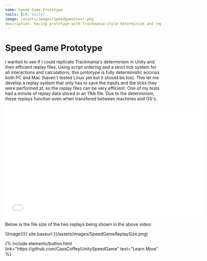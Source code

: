 ```yaml
---
name: Speed Game Prototype
tools: [C#, Unity]
image: /assets/images/SpeedgameCover.png
description: Racing prototype with Trackmania-style determinism and replays
---
```


# Speed Game Prototype

I wanted to see if I could replicate Trackmania's determinism in Unity and their efficient replay files. Using script ordering and a strict tick system for all interactions and calculations, this prototype is fully deterministic accross both PC and Mac (haven't tested Linux yet but it should be too). This let me develop a replay system that only has to save the inputs and the ticks they were performed at, so the replay files can be very efficient. One of my tests had a minute of replay data stored in an 11kb file. Due to the determinism, these replays function even when transfered between machines and OS's.

<iframe width="640" height="360" src="{{ site.baseurl }}/assets/videos/SpeedGameDemo.mp4" frameborder="0" allowfullscreen></iframe>

Below is the file size of the two replays being shown in the above video:

![Image]({{ site.baseurl }}/assets/images/SpeedGameReplaySize.png)

<p class="text-center">
{% include elements/button.html link="https://github.com/CassCoffey/UnitySpeedGame" text="Learn More" %}
</p>